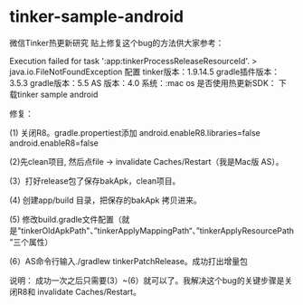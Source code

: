 # tinker-sample-android
微信Tinker热更新研究
贴上修复这个bug的方法供大家参考：

Execution failed for task ':app:tinkerProcessReleaseResourceId'. > java.io.FileNotFoundException
配置
tinker版本：1.9.14.5
gradle插件版本：3.5.3
gradle版本：5.5
AS 版本：4.0
系统：:mac os
是否使用热更新SDK： 下载tinker sample android

修复：

(1) 关闭R8。gradle.propertiest添加
android.enableR8.libraries=false android.enableR8=false

(2)先clean项目, 然后点file -> invalidate Caches/Restart（我是Mac版 AS）。

(3）打好release包了保存bakApk，clean项目。

(4) 创建app/build 目录，把保存的bakApk 拷贝进来。

(5) 修改build.gradle文件配置（就是"tinkerOldApkPath"、”tinkerApplyMappingPath“、”tinkerApplyResourcePath“三个属性）

(6）AS命令行输入./gradlew tinkerPatchRelease。成功打出增量包

说明：
成功一次之后只需要(3）~(6）就可以了。我解决这个bug的关键步骤是关闭R8和 invalidate Caches/Restart。
